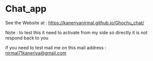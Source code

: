 # Chat_app

See the Website at : https://kaneriyanirmal.github.io/Ghochu_chat/

Note : to test this it need to activate from my side so directly it is not respond back to you 

if you need to test mail me on this mail address : nirmal71kaneriya@gmail.com
